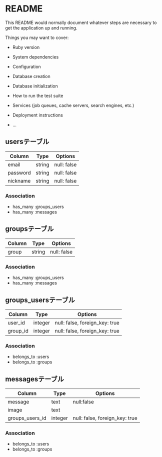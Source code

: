 # README

This README would normally document whatever steps are necessary to get the
application up and running.

Things you may want to cover:

* Ruby version

* System dependencies

* Configuration

* Database creation

* Database initialization

* How to run the test suite

* Services (job queues, cache servers, search engines, etc.)

* Deployment instructions

* ...

## usersテーブル
|Column|Type|Options|
|------|----|-------|
|email|string|null: false|
|password|string|null: false|
|nickname|string|null: false|
### Association
- has_many :groups_users
- has_many :messages

## groupsテーブル
|Column|Type|Options|
|------|----|-------|
|group|string|null: false|
### Association
- has_many :groups_users
- has_many :messages

## groups_usersテーブル
|Column|Type|Options|
|------|----|-------|
|user_id|integer|null: false, foreign_key: true|
|group_id|integer|null: false, foreign_key: true|
### Association
- belongs_to :users
- belongs_to :groups

## messagesテーブル
|Column|Type|Options|
|------|----|-------|
|message|text|null:false|
|image|text||
|groups_users_id|integer|null: false, foreign_key: true|
### Association
- belongs_to :users
- belongs_to :groups